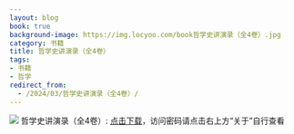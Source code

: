 ```yaml
---
layout: blog
book: true
background-image: https://img.locyoo.com/book哲学史讲演录（全4卷）.jpg
category: 书籍
title: 哲学史讲演录（全4卷）
tags:
- 书籍
- 哲学
redirect_from:
  - /2024/03/哲学史讲演录（全4卷）/
---
```

![](https://img.locyoo.com/book哲学史讲演录（全4卷）.jpg)
哲学史讲演录（全4卷）: <a name = "ref1" href="https://url18.ctfile.com/f/50983618-1377654616-ec62f5?p=3619">点击下载</a>，访问密码请点击右上方“关于”自行查看
